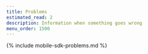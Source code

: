 ```yaml
---
title: Problems
estimated_read: 2
description: Information when something goes wrong
menu_order: 1500
---
```


{% include mobile-sdk-problems.md %}
